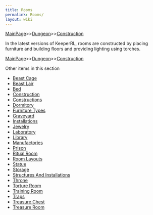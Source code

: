 ```yaml
---
title: Rooms
permalink: Rooms/
layout: wiki
---
```


[MainPage](/keeperrl_wiki/ "wikilink")>>[Dungeon](/keeperrl_wiki/Dungeon "wikilink")>>[Construction](/keeperrl_wiki/Construction "wikilink")

In the latest versions of KeeperRL, rooms are constructed by placing
furniture and building floors and providing lighting using torches.

[MainPage](/keeperrl_wiki/ "wikilink")>>[Dungeon](/keeperrl_wiki/Dungeon "wikilink")>>[Construction](/keeperrl_wiki/Construction "wikilink")

Other items in this section
-    [Beast Cage](/keeperrl_wiki/Beast_Cage "wikilink")
-    [Beast Lair](/keeperrl_wiki/Beast_Lair "wikilink")
-    [Bed](/keeperrl_wiki/Bed "wikilink")
-    [Construction](/keeperrl_wiki/Construction "wikilink")
-    [Constructions](/keeperrl_wiki/Constructions "wikilink")
-    [Dormitory](/keeperrl_wiki/Dormitory "wikilink")
-    [Furniture Types](/keeperrl_wiki/Furniture_Types "wikilink")
-    [Graveyard](/keeperrl_wiki/Graveyard "wikilink")
-    [Installations](/keeperrl_wiki/Installations "wikilink")
-    [Jewelry](/keeperrl_wiki/Jewelry "wikilink")
-    [Laboratory](/keeperrl_wiki/Laboratory "wikilink")
-    [Library](/keeperrl_wiki/Library "wikilink")
-    [Manufactories](/keeperrl_wiki/Manufactories "wikilink")
-    [Prison](/keeperrl_wiki/Prison "wikilink")
-    [Ritual Room](/keeperrl_wiki/Ritual_Room "wikilink")
-    [Room Layouts](/keeperrl_wiki/Room_Layouts "wikilink")
-    [Statue](/keeperrl_wiki/Statue "wikilink")
-    [Storage](/keeperrl_wiki/Storage "wikilink")
-    [Structures And Installations](/keeperrl_wiki/Structures_And_Installations "wikilink")
-    [Throne](/keeperrl_wiki/Throne "wikilink")
-    [Torture Room](/keeperrl_wiki/Torture_Room "wikilink")
-    [Training Room](/keeperrl_wiki/Training_Room "wikilink")
-    [Traps](/keeperrl_wiki/Traps "wikilink")
-    [Treasure Chest](/keeperrl_wiki/Treasure_Chest "wikilink")
-    [Treasure Room](/keeperrl_wiki/Treasure_Room "wikilink")
